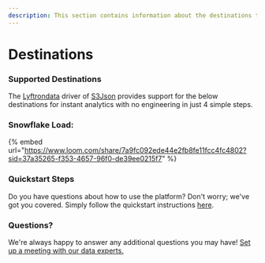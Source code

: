 ```yaml
---
description: This section contains information about the destinations that S3Json supports.
---
```


# Destinations

### Supported Destinations

The [Lyftrondata](https://www.lyftrondata.com/) driver of [S3Json](https://www.lyftrondata.com/integration/technology-analytics/amazon-s3/) provides support for the below destinations for instant analytics with no engineering in just 4 simple steps.

### Snowflake Load:

{% embed url="https://www.loom.com/share/7a9fc092ede44e2fb8fe11fcc4fc4802?sid=37a35265-f353-4657-96f0-de39ee0215f7" %}

### Quickstart Steps

Do you have questions about how to use the platform? Don't worry; we've got you covered. Simply follow the quickstart instructions [here](../amazon-s3-4/).

### Questions? <a href="#questions" id="questions"></a>

We're always happy to answer any additional questions you may have! [Set up a meeting with our data experts.](https://www.lyftrondata.com/book-a-meeting/)
